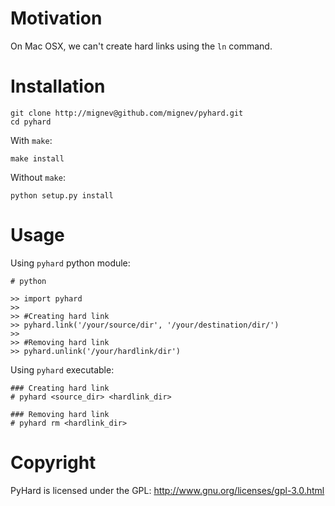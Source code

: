 # Motivation

On Mac OSX, we can't create hard links using the `ln` command.

# Installation

    git clone http://mignev@github.com/mignev/pyhard.git
    cd pyhard

With `make`:

    make install

Without `make`:
    
    python setup.py install

# Usage

Using `pyhard` python module:

    # python

    >> import pyhard
    >>
    >> #Creating hard link
    >> pyhard.link('/your/source/dir', '/your/destination/dir/')
    >>
    >> #Removing hard link
    >> pyhard.unlink('/your/hardlink/dir') 

Using `pyhard` executable:
    
    ### Creating hard link
    # pyhard <source_dir> <hardlink_dir>

    ### Removing hard link
    # pyhard rm <hardlink_dir>

# Copyright
PyHard is licensed under the GPL: http://www.gnu.org/licenses/gpl-3.0.html
